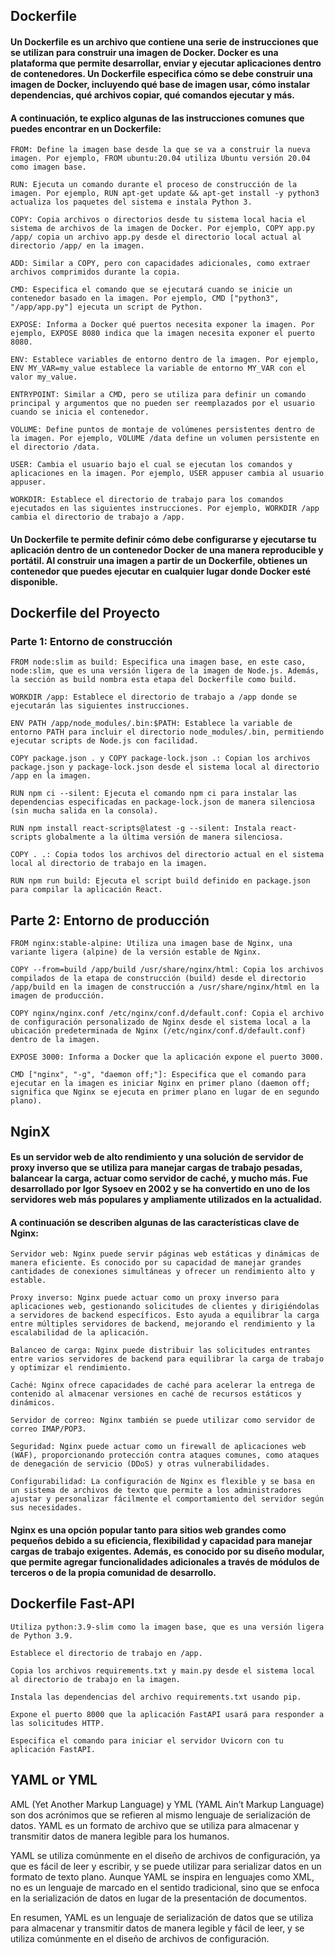## Dockerfile

#### Un Dockerfile es un archivo que contiene una serie de instrucciones que se utilizan para construir una imagen de Docker. Docker es una plataforma que permite desarrollar, enviar y ejecutar aplicaciones dentro de contenedores. Un Dockerfile especifica cómo se debe construir una imagen de Docker, incluyendo qué base de imagen usar, cómo instalar dependencias, qué archivos copiar, qué comandos ejecutar y más.

#### A continuación, te explico algunas de las instrucciones comunes que puedes encontrar en un Dockerfile:

	FROM: Define la imagen base desde la que se va a construir la nueva imagen. Por ejemplo, FROM ubuntu:20.04 utiliza Ubuntu versión 20.04 como imagen base.

	RUN: Ejecuta un comando durante el proceso de construcción de la imagen. Por ejemplo, RUN apt-get update && apt-get install -y python3 actualiza los paquetes del sistema e instala Python 3.

	COPY: Copia archivos o directorios desde tu sistema local hacia el sistema de archivos de la imagen de Docker. Por ejemplo, COPY app.py /app/ copia un archivo app.py desde el directorio local actual al directorio /app/ en la imagen.

	ADD: Similar a COPY, pero con capacidades adicionales, como extraer archivos comprimidos durante la copia.

	CMD: Especifica el comando que se ejecutará cuando se inicie un contenedor basado en la imagen. Por ejemplo, CMD ["python3", "/app/app.py"] ejecuta un script de Python.

	EXPOSE: Informa a Docker qué puertos necesita exponer la imagen. Por ejemplo, EXPOSE 8080 indica que la imagen necesita exponer el puerto 8080.

	ENV: Establece variables de entorno dentro de la imagen. Por ejemplo, ENV MY_VAR=my_value establece la variable de entorno MY_VAR con el valor my_value.

	ENTRYPOINT: Similar a CMD, pero se utiliza para definir un comando principal y argumentos que no pueden ser reemplazados por el usuario cuando se inicia el contenedor.

	VOLUME: Define puntos de montaje de volúmenes persistentes dentro de la imagen. Por ejemplo, VOLUME /data define un volumen persistente en el directorio /data.

	USER: Cambia el usuario bajo el cual se ejecutan los comandos y aplicaciones en la imagen. Por ejemplo, USER appuser cambia al usuario appuser.

	WORKDIR: Establece el directorio de trabajo para los comandos ejecutados en las siguientes instrucciones. Por ejemplo, WORKDIR /app cambia el directorio de trabajo a /app.

#### Un Dockerfile te permite definir cómo debe configurarse y ejecutarse tu aplicación dentro de un contenedor Docker de una manera reproducible y portátil. Al construir una imagen a partir de un Dockerfile, obtienes un contenedor que puedes ejecutar en cualquier lugar donde Docker esté disponible.

## Dockerfile del Proyecto
### Parte 1: Entorno de construcción
	FROM node:slim as build: Especifica una imagen base, en este caso, node:slim, que es una versión ligera de la imagen de Node.js. Además, la sección as build nombra esta etapa del Dockerfile como build.

	WORKDIR /app: Establece el directorio de trabajo a /app donde se ejecutarán las siguientes instrucciones.
	
	ENV PATH /app/node_modules/.bin:$PATH: Establece la variable de entorno PATH para incluir el directorio node_modules/.bin, permitiendo ejecutar scripts de Node.js con facilidad.
	
	COPY package.json . y COPY package-lock.json .: Copian los archivos package.json y package-lock.json desde el sistema local al directorio /app en la imagen.

	RUN npm ci --silent: Ejecuta el comando npm ci para instalar las dependencias especificadas en package-lock.json de manera silenciosa (sin mucha salida en la consola).
	
	RUN npm install react-scripts@latest -g --silent: Instala react-scripts globalmente a la última versión de manera silenciosa.

	COPY . .: Copia todos los archivos del directorio actual en el sistema local al directorio de trabajo en la imagen.
	
	RUN npm run build: Ejecuta el script build definido en package.json para compilar la aplicación React.

## Parte 2: Entorno de producción
	
	FROM nginx:stable-alpine: Utiliza una imagen base de Nginx, una variante ligera (alpine) de la versión estable de Nginx.

	COPY --from=build /app/build /usr/share/nginx/html: Copia los archivos compilados de la etapa de construcción (build) desde el directorio /app/build en la imagen de construcción a /usr/share/nginx/html en la imagen de producción.

	COPY nginx/nginx.conf /etc/nginx/conf.d/default.conf: Copia el archivo de configuración personalizado de Nginx desde el sistema local a la ubicación predeterminada de Nginx (/etc/nginx/conf.d/default.conf) dentro de la imagen.

	EXPOSE 3000: Informa a Docker que la aplicación expone el puerto 3000.

	CMD ["nginx", "-g", "daemon off;"]: Especifica que el comando para ejecutar en la imagen es iniciar Nginx en primer plano (daemon off; significa que Nginx se ejecuta en primer plano en lugar de en segundo plano).

## NginX

#### Es un servidor web de alto rendimiento y una solución de servidor de proxy inverso que se utiliza para manejar cargas de trabajo pesadas, balancear la carga, actuar como servidor de caché, y mucho más. Fue desarrollado por Igor Sysoev en 2002 y se ha convertido en uno de los servidores web más populares y ampliamente utilizados en la actualidad.

#### A continuación se describen algunas de las características clave de Nginx:

	Servidor web: Nginx puede servir páginas web estáticas y dinámicas de manera eficiente. Es conocido por su capacidad de manejar grandes cantidades de conexiones simultáneas y ofrecer un rendimiento alto y estable.

	Proxy inverso: Nginx puede actuar como un proxy inverso para aplicaciones web, gestionando solicitudes de clientes y dirigiéndolas a servidores de backend específicos. Esto ayuda a equilibrar la carga entre múltiples servidores de backend, mejorando el rendimiento y la escalabilidad de la aplicación.

	Balanceo de carga: Nginx puede distribuir las solicitudes entrantes entre varios servidores de backend para equilibrar la carga de trabajo y optimizar el rendimiento.

	Caché: Nginx ofrece capacidades de caché para acelerar la entrega de contenido al almacenar versiones en caché de recursos estáticos y dinámicos.

	Servidor de correo: Nginx también se puede utilizar como servidor de correo IMAP/POP3.

	Seguridad: Nginx puede actuar como un firewall de aplicaciones web (WAF), proporcionando protección contra ataques comunes, como ataques de denegación de servicio (DDoS) y otras vulnerabilidades.

	Configurabilidad: La configuración de Nginx es flexible y se basa en un sistema de archivos de texto que permite a los administradores ajustar y personalizar fácilmente el comportamiento del servidor según sus necesidades.

#### Nginx es una opción popular tanto para sitios web grandes como pequeños debido a su eficiencia, flexibilidad y capacidad para manejar cargas de trabajo exigentes. Además, es conocido por su diseño modular, que permite agregar funcionalidades adicionales a través de módulos de terceros o de la propia comunidad de desarrollo.

## Dockerfile Fast-API

    Utiliza python:3.9-slim como la imagen base, que es una versión ligera de Python 3.9.

    Establece el directorio de trabajo en /app.

    Copia los archivos requirements.txt y main.py desde el sistema local al directorio de trabajo en la imagen.

    Instala las dependencias del archivo requirements.txt usando pip.

    Expone el puerto 8000 que la aplicación FastAPI usará para responder a las solicitudes HTTP.
    
    Especifica el comando para iniciar el servidor Uvicorn con tu aplicación FastAPI.

## YAML or YML

AML (Yet Another Markup Language) y YML (YAML Ain’t Markup Language) son dos acrónimos que se refieren al mismo lenguaje de serialización de datos. YAML es un formato de archivo que se utiliza para almacenar y transmitir datos de manera legible para los humanos.

YAML se utiliza comúnmente en el diseño de archivos de configuración, ya que es fácil de leer y escribir, y se puede utilizar para serializar datos en un formato de texto plano. Aunque YAML se inspira en lenguajes como XML, no es un lenguaje de marcado en el sentido tradicional, sino que se enfoca en la serialización de datos en lugar de la presentación de documentos.

En resumen, YAML es un lenguaje de serialización de datos que se utiliza para almacenar y transmitir datos de manera legible y fácil de leer, y se utiliza comúnmente en el diseño de archivos de configuración.
